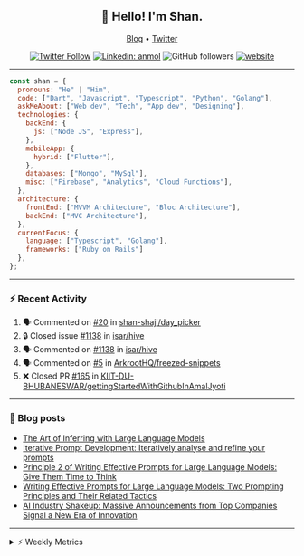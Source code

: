 <h2 align="center">👋 Hello! I'm Shan.</h2>
<p align="center">
  <a href="https://medium.com/feed/@shan-shaji">Blog</a> •
  <a href="https://twitter.com/intent/follow?screen_name=shan__shaji">Twitter</a>
</p>

<p align="center"><a href="https://twitter.com/intent/follow?screen_name=shan__shaji"><img src="https://img.shields.io/twitter/follow/shan__shaji?style=flat" alt="Twitter Follow"></a>
<a href="https://www.linkedin.com/in/shan-shaji/"><img src="https://img.shields.io/badge/shan-shaji?style=flat-square&amp;logo=Linkedin&amp;logoColor=white&amp;link=https://www.linkedin.com/in/shan-shaji/" alt="Linkedin: anmol"></a>
<img src="https://img.shields.io/github/followers/shan-shaji?label=Follow&amp;style=social" alt="GitHub followers">
<a href="http://shan-shaji.github.io/"><img src="https://img.shields.io/badge/Website-46a2f1.svg?&amp;style=flat-square&amp;logo=Google-Chrome&amp;logoColor=white&amp;link=http://shan-shaji.github.io/" alt="website"></a></p>

<hr>

```javascript
const shan = {
  pronouns: "He" | "Him",
  code: ["Dart", "Javascript", "Typescript", "Python", "Golang"],
  askMeAbout: ["Web dev", "Tech", "App dev", "Designing"],
  technologies: {
    backEnd: {
      js: ["Node JS", "Express"],
    },
    mobileApp: {
      hybrid: ["Flutter"],
    },
    databases: ["Mongo", "MySql"],
    misc: ["Firebase", "Analytics", "Cloud Functions"],
  },
  architecture: {
    frontEnd: ["MVVM Architecture", "Bloc Architecture"],
    backEnd: ["MVC Architecture"],
  },
  currentFocus: {
    language: ["Typescript", "Golang"],
    frameworks: ["Ruby on Rails"]
  },
};
```

---

### ⚡ Recent Activity

<!--START_SECTION:activity-->
1. 🗣 Commented on [#20](https://github.com/shan-shaji/day_picker/issues/20#issuecomment-1754365423) in [shan-shaji/day_picker](https://github.com/shan-shaji/day_picker)
2. 🔒 Closed issue [#1138](https://github.com/isar/hive/issues/1138) in [isar/hive](https://github.com/isar/hive)
3. 🗣 Commented on [#1138](https://github.com/isar/hive/issues/1138#issuecomment-1749941825) in [isar/hive](https://github.com/isar/hive)
4. 🗣 Commented on [#5](https://github.com/ArkrootHQ/freezed-snippets/issues/5#issuecomment-1716149855) in [ArkrootHQ/freezed-snippets](https://github.com/ArkrootHQ/freezed-snippets)
5. ❌ Closed PR [#165](https://github.com/KIIT-DU-BHUBANESWAR/gettingStartedWithGithubInAmalJyoti/pull/165) in [KIIT-DU-BHUBANESWAR/gettingStartedWithGithubInAmalJyoti](https://github.com/KIIT-DU-BHUBANESWAR/gettingStartedWithGithubInAmalJyoti)
<!--END_SECTION:activity-->

---

### 📕 Blog posts

<!-- BLOG-POST-LIST:START -->
- [The Art of Inferring with Large Language Models](https://dev.to/arkroot/the-art-of-inferring-with-large-language-models-243m)
- [Iterative Prompt Development: Iteratively analyse and refine your prompts](https://dev.to/arkroot/iterative-prompt-development-iteratively-analyse-and-refine-your-prompts-3ibl)
- [Principle 2 of Writing Effective Prompts for Large Language Models: Give Them Time to Think](https://dev.to/arkroot/principle-2-of-writing-effective-prompts-for-large-language-models-give-them-time-to-think-25j3)
- [Writing Effective Prompts for Large Language Models: Two Prompting Principles and Their Related Tactics](https://dev.to/arkroot/writing-effective-prompts-for-large-language-models-two-prompting-principles-and-their-related-tactics-151a)
- [AI Industry Shakeup: Massive Announcements from Top Companies Signal a New Era of Innovation](https://dev.to/shanshaji/ai-industry-shakeup-massive-announcements-from-top-companies-signal-a-new-era-of-innovation-pj7)
<!-- BLOG-POST-LIST:END -->

<hr>
<details>
    <summary>⚡ Weekly Metrics</summary>
    <p>
    
<!--START_SECTION:waka-->
![Code Time](http://img.shields.io/badge/Code%20Time-2%2C738%20hrs%2032%20mins-blue)

![Profile Views](http://img.shields.io/badge/Profile%20Views-0-blue)

**🐱 My GitHub Data** 

> 📦 ? Used in GitHub's Storage 
 > 
> 🏆 593 Contributions in the Year 2023
 > 
> 💼 Opted to Hire
 > 
> 📜 126 Public Repositories 
 > 
> 🔑 0 Private Repositories 
 > 
**I'm a Night 🦉** 

```text
🌞 Morning                7241 commits        ████░░░░░░░░░░░░░░░░░░░░░   15.61 % 
🌆 Daytime                13660 commits       ███████░░░░░░░░░░░░░░░░░░   29.45 % 
🌃 Evening                19014 commits       ██████████░░░░░░░░░░░░░░░   40.99 % 
🌙 Night                  6471 commits        ███░░░░░░░░░░░░░░░░░░░░░░   13.95 % 
```
📅 **I'm Most Productive on Thursday** 

```text
Monday                   7653 commits        ████░░░░░░░░░░░░░░░░░░░░░   16.50 % 
Tuesday                  7824 commits        ████░░░░░░░░░░░░░░░░░░░░░   16.87 % 
Wednesday                5931 commits        ███░░░░░░░░░░░░░░░░░░░░░░   12.79 % 
Thursday                 8864 commits        █████░░░░░░░░░░░░░░░░░░░░   19.11 % 
Friday                   8728 commits        █████░░░░░░░░░░░░░░░░░░░░   18.82 % 
Saturday                 3693 commits        ██░░░░░░░░░░░░░░░░░░░░░░░   07.96 % 
Sunday                   3693 commits        ██░░░░░░░░░░░░░░░░░░░░░░░   07.96 % 
```


📊 **This Week I Spent My Time On** 

```text
🕑︎ Time Zone: Asia/Kolkata

💬 Programming Languages: 
ERB                      48 mins             ████████████░░░░░░░░░░░░░   49.29 % 
Ruby                     24 mins             ██████░░░░░░░░░░░░░░░░░░░   25.18 % 
JavaScript               16 mins             ████░░░░░░░░░░░░░░░░░░░░░   17.02 % 
YAML                     4 mins              █░░░░░░░░░░░░░░░░░░░░░░░░   04.21 % 
TypeScript               4 mins              █░░░░░░░░░░░░░░░░░░░░░░░░   04.11 % 

🔥 Editors: 
VS Code                  1 hr 38 mins        █████████████████████████   100.00 % 

🐱‍💻 Projects: 
turbo                    1 hr 18 mins        ████████████████████░░░░░   78.94 % 
cherry_pick              16 mins             ████░░░░░░░░░░░░░░░░░░░░░   17.05 % 
turbo-ui-components      3 mins              █░░░░░░░░░░░░░░░░░░░░░░░░   04.01 % 

💻 Operating System: 
Mac                      1 hr 38 mins        █████████████████████████   100.00 % 
```

**I Mostly Code in Dart** 

```text
Dart                     52 repos            ████████████░░░░░░░░░░░░░   46.43 % 
Python                   6 repos             █░░░░░░░░░░░░░░░░░░░░░░░░   05.36 % 
TypeScript               4 repos             █░░░░░░░░░░░░░░░░░░░░░░░░   03.57 % 
C++                      3 repos             █░░░░░░░░░░░░░░░░░░░░░░░░   02.68 % 
Shell                    1 repo              ░░░░░░░░░░░░░░░░░░░░░░░░░   00.89 % 
```




 Last Updated on 19/10/2023 18:52:24 UTC
<!--END_SECTION:waka-->

</p>
 </details>
